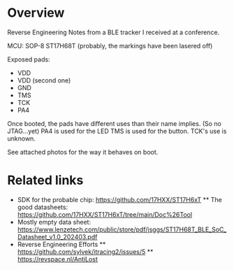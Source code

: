 # Overview

Reverse Engineering Notes from a BLE tracker I received at a conference.

MCU: 
SOP-8 ST17H68T (probably, the markings have been lasered off)

Exposed pads:
* VDD
* VDD (second one)
* GND
* TMS
* TCK
* PA4

Once booted, the pads have different uses than their name implies. (So no
JTAG...yet)
PA4 is used for the LED
TMS is used for the button.
TCK's use is unknown.

See attached photos for the way it behaves on boot.


# Related links
* SDK for the probable chip: https://github.com/17HXX/ST17H6xT
** The good datasheets: https://github.com/17HXX/ST17H6xT/tree/main/Doc%26Tool
* Mostly empty data sheet: https://www.lenzetech.com/public/store/pdf/jsggs/ST17H68T_BLE_SoC_Datasheet_v1.0_202403.pdf
* Reverse Engineering Efforts
** https://github.com/sylvek/itracing2/issues/5
** https://revspace.nl/AntiLost
